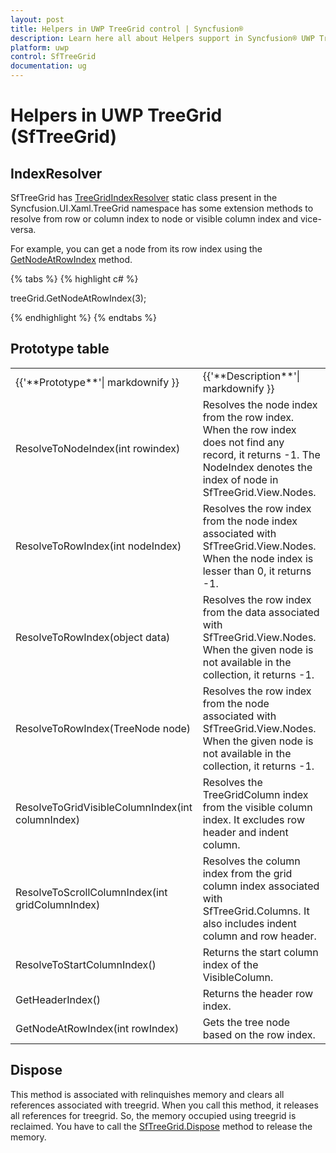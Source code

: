 ```yaml
---
layout: post
title: Helpers in UWP TreeGrid control | Syncfusion®
description: Learn here all about Helpers support in Syncfusion® UWP TreeGrid (SfTreeGrid) control and more.
platform: uwp
control: SfTreeGrid
documentation: ug
---
```


# Helpers in UWP TreeGrid (SfTreeGrid)

## IndexResolver

SfTreeGrid has [TreeGridIndexResolver](https://help.syncfusion.com/cr/uwp/Syncfusion.UI.Xaml.TreeGrid.TreeGridIndexResolver.html) static class present in the Syncfusion.UI.Xaml.TreeGrid namespace has some extension methods to resolve from row or column index to node or visible column index and vice-versa.

For example, you can get a node from its row index using the [GetNodeAtRowIndex](https://help.syncfusion.com/cr/uwp/Syncfusion.UI.Xaml.TreeGrid.TreeGridIndexResolver.html#Syncfusion_UI_Xaml_TreeGrid_TreeGridIndexResolver_GetNodeAtRowIndex_Syncfusion_UI_Xaml_TreeGrid_SfTreeGrid_System_Int32_) method.

{% tabs %}
{% highlight c# %}

treeGrid.GetNodeAtRowIndex(3);

{% endhighlight %}
{% endtabs %}

## Prototype table

<table>
<tr>
<td>
{{'**Prototype**'| markdownify }}
</td>
<td>
{{'**Description**'| markdownify }}
</td>
</tr>
<tr>
<td>
ResolveToNodeIndex(int rowindex)

</td>
<td>
Resolves the node index from the row index. When the row index does not find any record, it returns -1. The NodeIndex denotes the index of node in SfTreeGrid.View.Nodes.

</td>
</tr>
<tr>
<td>
ResolveToRowIndex(int nodeIndex)

</td>
<td>
Resolves the row index from the node index associated with SfTreeGrid.View.Nodes. When the node index is lesser than 0, it returns -1.
</td>
</tr>
<tr>
<td>
ResolveToRowIndex(object data)

</td>
<td>
Resolves the row index from the data associated with SfTreeGrid.View.Nodes. When the given node is not available in the collection, it returns -1.
</td>
</tr>
<tr>
<td>
ResolveToRowIndex(TreeNode node)

</td>
<td>
Resolves the row index from the node associated with SfTreeGrid.View.Nodes. When the given node is not available in the collection, it returns -1.
</td>
</tr>
<tr>
<td>
ResolveToGridVisibleColumnIndex(int columnIndex)

</td>
<td>
Resolves the TreeGridColumn index from the visible column index. It excludes row header and indent column.
</td>
</tr>
<tr>
<td>
ResolveToScrollColumnIndex(int gridColumnIndex)

</td>
<td>
Resolves the column index from the grid column index associated with SfTreeGrid.Columns. It also includes indent column and row header.
</td>
</tr>
<tr>
<td>
ResolveToStartColumnIndex()

</td>
<td>
Returns the start column index of the VisibleColumn.

</td>
</tr>
<tr>
<td>
GetHeaderIndex()

</td>
<td>
Returns the header row index.
</td>
</tr>
<tr>
<td>
GetNodeAtRowIndex(int rowIndex)

</td>
<td>
Gets the tree node based on the row index.
</td>
</tr>
</table>

## Dispose

This method is associated with relinquishes memory and clears all references associated with treegrid. When you call this method, it releases all references for treegrid. So, the memory occupied using treegrid is reclaimed. You have to call the [SfTreeGrid.Dispose](https://help.syncfusion.com/cr/uwp/Syncfusion.UI.Xaml.TreeGrid.SfTreeGrid.html#Syncfusion_UI_Xaml_TreeGrid_SfTreeGrid_Dispose_System_Boolean_) method to release the memory.
